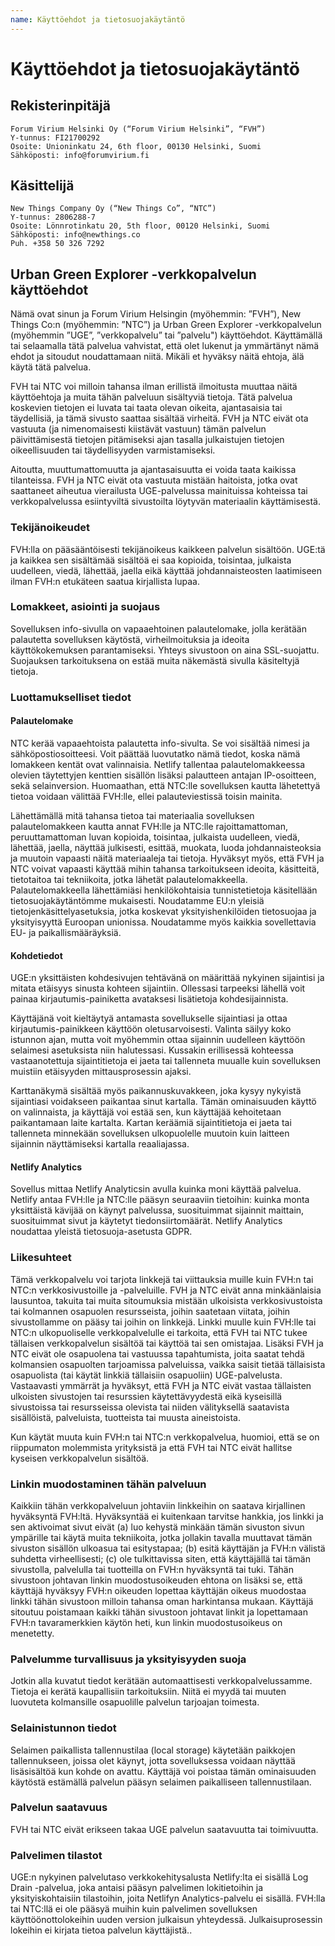 ```yaml
---
name: Käyttöehdot ja tietosuojakäytäntö
---
```


# Käyttöehdot ja tietosuojakäytäntö

## Rekisterinpitäjä

```
Forum Virium Helsinki Oy (“Forum Virium Helsinki”, “FVH”)
Y-tunnus: FI21700292
Osoite: Unioninkatu 24, 6th floor, 00130 Helsinki, Suomi
Sähköposti: info@forumvirium.fi
```

## Käsittelijä

```
New Things Company Oy (“New Things Co”, “NTC”)
Y-tunnus: 2806288-7
Osoite: Lönnrotinkatu 20, 5th floor, 00120 Helsinki, Suomi
Sähköposti: info@newthings.co
Puh. +358 50 326 7292
```

## Urban Green Explorer -verkkopalvelun käyttöehdot

Nämä ovat sinun ja Forum Virium Helsingin (myöhemmin: ”FVH”), New Things Co:n (myöhemmin: ”NTC”) ja Urban Green Explorer -verkkopalvelun (myöhemmin ”UGE”, ”verkkopalvelu” tai ”palvelu") käyttöehdot. Käyttämällä tai selaamalla tätä palvelua vahvistat, että olet lukenut ja ymmärtänyt nämä ehdot ja sitoudut noudattamaan niitä. Mikäli et hyväksy näitä ehtoja, älä käytä tätä palvelua.

FVH tai NTC voi milloin tahansa ilman erillistä ilmoitusta muuttaa näitä käyttöehtoja ja muita tähän palveluun sisältyviä tietoja. Tätä palvelua koskevien tietojen ei luvata tai taata olevan oikeita, ajantasaisia ​​tai täydellisiä, ja tämä sivusto saattaa sisältää virheitä. FVH ja NTC eivät ota vastuuta (ja nimenomaisesti kiistävät vastuun) tämän palvelun päivittämisestä tietojen pitämiseksi ajan tasalla julkaistujen tietojen oikeellisuuden tai täydellisyyden varmistamiseksi.

Aitoutta, muuttumattomuutta ja ajantasaisuutta ei voida taata kaikissa tilanteissa. FVH ja NTC eivät ota vastuuta mistään haitoista, jotka ovat saattaneet aiheutua vierailusta UGE-palvelussa mainituissa kohteissa tai verkkopalvelussa esiintyviltä sivustoilta löytyvän materiaalin käyttämisestä.

### Tekijänoikeudet

FVH:lla on pääsääntöisesti tekijänoikeus kaikkeen palvelun sisältöön. UGE:tä ja kaikkea sen sisältämää sisältöä ei saa kopioida, toisintaa, julkaista uudelleen, viedä, lähettää, jaella eikä käyttää johdannaisteosten laatimiseen ilman FVH:n etukäteen saatua kirjallista lupaa.

### Lomakkeet, asiointi ja suojaus

Sovelluksen info-sivulla on vapaaehtoinen palautelomake, jolla kerätään palautetta sovelluksen käytöstä, virheilmoituksia ja ideoita käyttökokemuksen parantamiseksi. Yhteys sivustoon on aina SSL-suojattu. Suojauksen tarkoituksena on estää muita näkemästä sivulla käsiteltyjä tietoja.

### Luottamukselliset tiedot

#### Palautelomake

NTC kerää vapaaehtoista palautetta info-sivulta. Se voi sisältää nimesi ja sähköpostiosoitteesi. Voit päättää luovutatko nämä tiedot, koska nämä lomakkeen kentät ovat valinnaisia. Netlify tallentaa palautelomakkeessa olevien täytettyjen kenttien sisällön lisäksi palautteen antajan IP-osoitteen, sekä selainversion. Huomaathan, että NTC:lle sovelluksen kautta lähetettyä tietoa voidaan välittää FVH:lle, ellei palauteviestissä toisin mainita.

Lähettämällä mitä tahansa tietoa tai materiaalia sovelluksen palautelomakkeen kautta annat FVH:lle ja NTC:lle rajoittamattoman, peruuttamattoman luvan kopioida, toisintaa, julkaista uudelleen, viedä, lähettää, jaella, näyttää julkisesti, esittää, muokata, luoda johdannaisteoksia ja muutoin vapaasti näitä materiaaleja tai tietoja. Hyväksyt myös, että FVH ja NTC voivat vapaasti käyttää mihin tahansa tarkoitukseen ideoita, käsitteitä, tietotaitoa tai tekniikoita, jotka lähetät palautelomakkeella. Palautelomakkeella lähettämiäsi henkilökohtaisia tunnistetietoja käsitellään tietosuojakäytäntömme mukaisesti. Noudatamme EU:n yleisiä tietojenkäsittelyasetuksia, jotka koskevat yksityishenkilöiden tietosuojaa ja yksityisyyttä Euroopan unionissa. Noudatamme myös kaikkia sovellettavia EU- ja paikallismääräyksiä.

#### Kohdetiedot

UGE:n yksittäisten kohdesivujen tehtävänä on määrittää nykyinen sijaintisi ja mitata etäisyys sinusta kohteen sijaintiin. Ollessasi tarpeeksi lähellä voit painaa kirjautumis-painiketta avataksesi lisätietoja kohdesijainnista.

Käyttäjänä voit kieltäytyä antamasta sovellukselle sijaintiasi ja ottaa kirjautumis-painikkeen käyttöön oletusarvoisesti. Valinta säilyy koko istunnon ajan, mutta voit myöhemmin ottaa sijainnin uudelleen käyttöön selaimesi asetuksista niin halutessasi. Kussakin erillisessä kohteessa vastaanotettuja sijaintitietoja ei jaeta tai tallenneta muualle kuin sovelluksen muistiin etäisyyden mittausprosessin ajaksi.

Karttanäkymä sisältää myös paikannuskuvakkeen, joka kysyy nykyistä sijaintiasi voidakseen paikantaa sinut kartalla. Tämän ominaisuuden käyttö on valinnaista, ja käyttäjä voi estää sen, kun käyttäjää kehoitetaan paikantamaan laite kartalta. Kartan keräämiä sijaintitietoja ei jaeta tai tallenneta minnekään sovelluksen ulkopuolelle muutoin kuin laitteen sijainnin näyttämiseksi kartalla reaaliajassa.

#### Netlify Analytics

Sovellus mittaa Netlify Analyticsin avulla kuinka moni käyttää palvelua. Netlify antaa FVH:lle ja NTC:lle pääsyn seuraaviin tietoihin: kuinka monta yksittäistä kävijää on käynyt palvelussa, suosituimmat sijainnit maittain, suosituimmat sivut ja käytetyt tiedonsiirtomäärät. Netlify Analytics noudattaa yleistä tietosuoja-asetusta GDPR.

### Liikesuhteet

Tämä verkkopalvelu voi tarjota linkkejä tai viittauksia muille kuin FVH:n tai NTC:n verkkosivustoille ja -palveluille. FVH ja NTC eivät anna minkäänlaisia lausuntoa, takuita tai muita sitoumuksia mistään ulkoisista verkkosivustoista tai kolmannen osapuolen resursseista, joihin saatetaan viitata, joihin sivustollamme on pääsy tai joihin on linkkejä. Linkki muulle kuin FVH:lle tai NTC:n ulkopuoliselle verkkopalvelulle ei tarkoita, että FVH tai NTC tukee tällaisen verkkopalvelun sisältöä tai käyttöä tai sen omistajaa. Lisäksi FVH ja NTC eivät ole osapuolena tai vastuussa tapahtumista, joita saatat tehdä kolmansien osapuolten tarjoamissa palveluissa, vaikka saisit tietää tällaisista osapuolista (tai käytät linkkiä tällaisiin osapuoliin) UGE-palvelusta. Vastaavasti ymmärrät ja hyväksyt, että FVH ja NTC eivät vastaa tällaisten ulkoisten sivustojen tai resurssien käytettävyydestä eikä kyseisillä sivustoissa tai resursseissa olevista tai niiden välityksellä saatavista sisällöistä, palveluista, tuotteista tai muusta aineistoista.

Kun käytät muuta kuin FVH:n tai NTC:n verkkopalvelua, huomioi, että se on riippumaton molemmista yrityksistä ja että FVH tai NTC eivät hallitse kyseisen verkkopalvelun sisältöä.

### Linkin muodostaminen tähän palveluun

Kaikkiin tähän verkkopalveluun johtaviin linkkeihin on saatava kirjallinen hyväksyntä FVH:ltä. Hyväksyntää ei kuitenkaan tarvitse hankkia, jos linkki ja sen aktivoimat sivut eivät (a) luo kehystä minkään tämän sivuston sivun ympärille tai käytä muita tekniikoita, jotka jollakin tavalla muuttavat tämän sivuston sisällön ulkoasua tai esitystapaa; (b) esitä käyttäjän ja FVH:n välistä suhdetta virheellisesti; (c) ole tulkittavissa siten, että käyttäjällä tai tämän sivustolla, palvelulla tai tuotteilla on FVH:n hyväksyntä tai tuki. Tähän sivustoon johtavan linkin muodostusoikeuden ehtona on lisäksi se, että käyttäjä hyväksyy FVH:n oikeuden lopettaa käyttäjän oikeus muodostaa linkki tähän sivustoon milloin tahansa oman harkintansa mukaan. Käyttäjä sitoutuu poistamaan kaikki tähän sivustoon johtavat linkit ja lopettamaan FVH:n tavaramerkkien käytön heti, kun linkin muodostusoikeus on menetetty.

### Palvelumme turvallisuus ja yksityisyyden suoja

Jotkin alla kuvatut tiedot kerätään automaattisesti verkkopalvelussamme. Tietoja ei kerätä kaupallisiin tarkoituksiin. Niitä ei myydä tai muuten luovuteta kolmansille osapuolille palvelun tarjoajan toimesta.

### Selainistunnon tiedot

Selaimen paikallista tallennustilaa (local storage) käytetään paikkojen tallennukseen, joissa olet käynyt, jotta sovelluksessa voidaan näyttää lisäsisältöä kun kohde on avattu. Käyttäjä voi poistaa tämän ominaisuuden käytöstä estämällä palvelun pääsyn selaimen paikalliseen tallennustilaan.

### Palvelun saatavuus

FVH tai NTC eivät erikseen takaa UGE palvelun saatavuutta tai toimivuutta.

### Palvelimen tilastot

UGE:n nykyinen palvelutaso verkkokehitysalusta Netlify:lta ei sisällä Log Drain -palvelua, joka antaisi pääsyn palvelimen lokitietoihin ja yksityiskohtaisiin tilastoihin, joita Netlifyn Analytics-palvelu ei sisällä. FVH:lla tai NTC:llä ei ole pääsyä muihin kuin palvelimen sovelluksen käyttöönottolokeihin uuden version julkaisun yhteydessä. Julkaisuprosessin lokeihin ei kirjata tietoa palvelun käyttäjistä..
